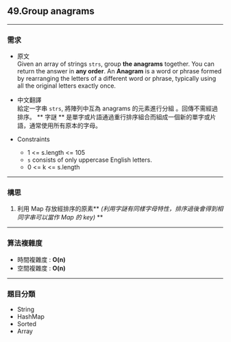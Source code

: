 ## 49.Group anagrams ##
---
### 需求 ###
- 原文<br>
Given an array of strings `strs`, group **the anagrams** together. You can return the answer in **any order**.
An **Anagram** is a word or phrase formed by rearranging the letters of a different word or phrase, typically using all the original letters exactly once.

- 中文翻譯<br>
給定一字串 `strs`, 將陣列中互為 anagrams 的元素進行分組 。回傳不需經過排序。
** 字謎 ** 是單字或片語通過重行排序組合而組成一個新的單字或片語，通常使用所有原本的字母。

- Constraints
  - 1 <= s.length <= 105
  - `s` consists of only uppercase English letters.
  - 0 <= k <= s.length
---
### 構思 ###
1. 利用 Map 存放經排序的原素** *(利用字謎有同樣字母特性，排序過後會得到相同字串可以當作 Map 的 key)* **

---
### 算法複雜度 ###
- 時間複雜度 : **O(n)**
- 空間複雜度 : **O(n)**

---
### 題目分類 ###
- String
- HashMap
- Sorted
- Array

